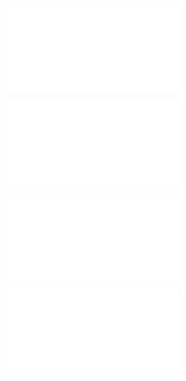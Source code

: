 ![@](steps/_.998f1faa.md)

![@](steps/prompt.ec2fd0a0.md)

![@](steps/response.35a42698.md)

![@](steps/prompt.a0d14f35.md)